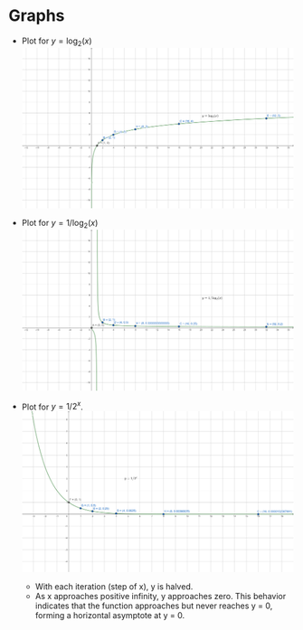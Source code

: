 # Graphs

- Plot for $y = \log_2(x)$
  ![img](./_assets/log1.png)

- Plot for $y = 1/\log_2(x)$
  ![img](./_assets/reciprocal1.png)

- Plot for $y = 1/2^x$.
  ![img](./_assets/reciprocal2.png)
  - With each iteration (step of x), y is halved.
  - As x approaches positive infinity, y approaches zero. This behavior indicates that the function approaches but never reaches y = 0, forming a horizontal asymptote at y = 0.
